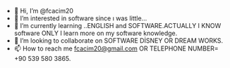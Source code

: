 - 👋 Hi, I’m @fcacim20
- 👀 I’m interested in software since ı was little...
- 🌱 I’m currently learning ..ENGLISH and SOFTWARE.ACTUALLY I KNOW software ONLY I learn more on my software knowledge.
- 💞️ I’m looking to collaborate on SOFTWARE DİSNEY OR DREAM WORKS.
- 📫 How to reach me fcacim20@gmail.com OR TELEPHONE NUMBER= +90 539 580 3865.

<!---
fcacim20/fcacim20 is a ✨ special ✨ repository because its `README.md` (this file) appears on your GitHub profile.
You can click the Preview link to take a look at your changes.
--->
